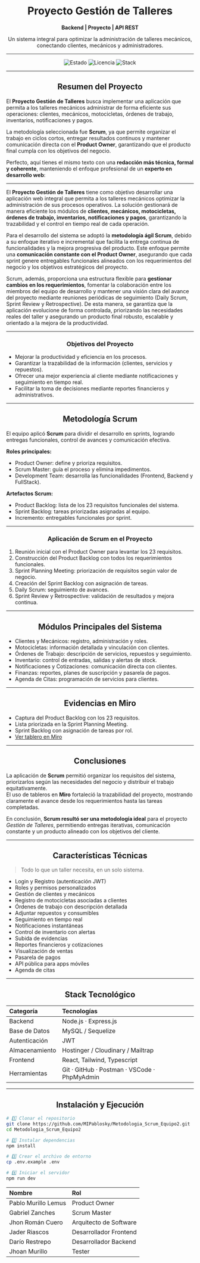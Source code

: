 <div align="center">

# Proyecto Gestión de Talleres
**Backend | Proyecto | API REST**

Un sistema integral para optimizar la administración de talleres mecánicos, conectando clientes, mecánicos y administradores.

---

![Estado](https://img.shields.io/badge/STATUS-En%20Desarrollo-00ffcc?style=for-the-badge&logo=github)
![Licencia](https://img.shields.io/badge/Licencia-MIT-8a2be2?style=for-the-badge)
![Stack](https://img.shields.io/badge/Stack-Node.js%20%7C%20Express%20%7C%20PostgreSQL-ff007f?style=for-the-badge)

</div>

---

<h2 align="center">Resumen del Proyecto</h2>

El **Proyecto Gestión de Talleres** busca implementar una aplicación que permita a los talleres mecánicos administrar de forma eficiente sus operaciones: clientes, mecánicos, motocicletas, órdenes de trabajo, inventarios, notificaciones y pagos.  

La metodología seleccionada fue **Scrum**, ya que permite organizar el trabajo en ciclos cortos, entregar resultados continuos y mantener comunicación directa con el **Product Owner**, garantizando que el producto final cumpla con los objetivos del negocio.  

Perfecto, aquí tienes el mismo texto con una **redacción más técnica, formal y coherente**, manteniendo el enfoque profesional de un **experto en desarrollo web**:

---

El **Proyecto Gestión de Talleres** tiene como objetivo desarrollar una aplicación web integral que permita a los talleres mecánicos optimizar la administración de sus procesos operativos. La solución gestionará de manera eficiente los módulos de **clientes, mecánicos, motocicletas, órdenes de trabajo, inventarios, notificaciones y pagos**, garantizando la trazabilidad y el control en tiempo real de cada operación.

Para el desarrollo del sistema se adoptó la **metodología ágil Scrum**, debido a su enfoque iterativo e incremental que facilita la entrega continua de funcionalidades y la mejora progresiva del producto. Este enfoque permite una **comunicación constante con el Product Owner**, asegurando que cada sprint genere entregables funcionales alineados con los requerimientos del negocio y los objetivos estratégicos del proyecto.

Scrum, además, proporciona una estructura flexible para **gestionar cambios en los requerimientos**, fomentar la colaboración entre los miembros del equipo de desarrollo y mantener una visión clara del avance del proyecto mediante reuniones periódicas de seguimiento (Daily Scrum, Sprint Review y Retrospective). De esta manera, se garantiza que la aplicación evolucione de forma controlada, priorizando las necesidades reales del taller y asegurando un producto final robusto, escalable y orientado a la mejora de la productividad.

---


<h3 align="center">Objetivos del Proyecto</h3>

- Mejorar la productividad y eficiencia en los procesos.  
- Garantizar la trazabilidad de la información (clientes, servicios y repuestos).  
- Ofrecer una mejor experiencia al cliente mediante notificaciones y seguimiento en tiempo real.  
- Facilitar la toma de decisiones mediante reportes financieros y administrativos.  

---

<h2 align="center">Metodología Scrum</h2>

El equipo aplicó **Scrum** para dividir el desarrollo en sprints, logrando entregas funcionales, control de avances y comunicación efectiva.  

**Roles principales:**
- Product Owner: define y prioriza requisitos.  
- Scrum Master: guía el proceso y elimina impedimentos.  
- Development Team: desarrolla las funcionalidades (Frontend, Backend y FullStack).  

**Artefactos Scrum:**
- Product Backlog: lista de los 23 requisitos funcionales del sistema.  
- Sprint Backlog: tareas priorizadas asignadas al equipo.  
- Incremento: entregables funcionales por sprint.  

---

<h3 align="center">Aplicación de Scrum en el Proyecto</h3>

1. Reunión inicial con el Product Owner para levantar los 23 requisitos.  
2. Construcción del Product Backlog con todos los requerimientos funcionales.  
3. Sprint Planning Meeting: priorización de requisitos según valor de negocio.  
4. Creación del Sprint Backlog con asignación de tareas.  
5. Daily Scrum: seguimiento de avances.  
6. Sprint Review y Retrospective: validación de resultados y mejora continua.  

---

<h2 align="center">Módulos Principales del Sistema</h2>

- Clientes y Mecánicos: registro, administración y roles.  
- Motocicletas: información detallada y vinculación con clientes.  
- Órdenes de Trabajo: descripción de servicios, repuestos y seguimiento.  
- Inventario: control de entradas, salidas y alertas de stock.  
- Notificaciones y Cotizaciones: comunicación directa con clientes.  
- Finanzas: reportes, planes de suscripción y pasarela de pagos.  
- Agenda de Citas: programación de servicios para clientes.  

---

<h2 align="center">Evidencias en Miro</h2>

- Captura del Product Backlog con los 23 requisitos.  
- Lista priorizada en la Sprint Planning Meeting.  
- Sprint Backlog con asignación de tareas por rol.  
- [Ver tablero en Miro](https://miro.com/welcomeonboard/ZjdTYUVVR1JMbnJaeTJ3RjhlVGFVR2cyYzEvaEVqOFArT2dhZjlSSVBxZWJmbjVwTlkrUnJ3UzVyalBhWlkyT3BZNkxLTkEvSmRyQ1B0YUFWa2JkKzMzQllpbGtERjAyS29ZMjBjZjRmcEE1YUVnQmdTVGJWMGFYVnZQZ1VNRDhQdGo1ZEV3bUdPQWRZUHQzSGl6V2NBPT0hdjE=?share_link_id=835847404985)

---

<h2 align="center">Conclusiones</h2>

La aplicación de **Scrum** permitió organizar los requisitos del sistema, priorizarlos según las necesidades del negocio y distribuir el trabajo equitativamente.  
El uso de tableros en **Miro** fortaleció la trazabilidad del proyecto, mostrando claramente el avance desde los requerimientos hasta las tareas completadas.  

En conclusión, **Scrum resultó ser una metodología ideal** para el proyecto *Gestión de Talleres*, permitiendo entregas iterativas, comunicación constante y un producto alineado con los objetivos del cliente.  

---

<h2 align="center">Características Técnicas</h2>

> Todo lo que un taller necesita, en un solo sistema.

- Login y Registro (autenticación JWT)  
- Roles y permisos personalizados  
- Gestión de clientes y mecánicos  
- Registro de motocicletas asociadas a clientes  
- Órdenes de trabajo con descripción detallada  
- Adjuntar repuestos y consumibles  
- Seguimiento en tiempo real  
- Notificaciones instantáneas  
- Control de inventario con alertas  
- Subida de evidencias  
- Reportes financieros y cotizaciones  
- Visualización de ventas  
- Pasarela de pagos  
- API pública para apps móviles  
- Agenda de citas  

---

<h2 align="center">Stack Tecnológico</h2>

| Categoría | Tecnologías |
|:--|:--|
| Backend | Node.js · Express.js |
| Base de Datos | MySQL / Sequelize |
| Autenticación | JWT |
| Almacenamiento | Hostinger / Cloudinary / Mailtrap |
| Frontend | React, Tailwind, Typescript |
| Herramientas | Git · GitHub · Postman · VSCode · PhpMyAdmin |

---

<h2 align="center">Instalación y Ejecución</h2>

```bash
# 1️⃣ Clonar el repositorio
git clone https://github.com/MIPablosky/Metodologia_Scrum_Equipo2.git
cd Metodologia_Scrum_Equipo2

# 2️⃣ Instalar dependencias
npm install

# 3️⃣ Crear el archivo de entorno
cp .env.example .env

# 4️⃣ Iniciar el servidor
npm run dev
```
| Nombre              | Rol                    |
| :------------------ | :--------------------- |
| Pablo Murillo Lemus | Product Owner          |
| Gabriel Zanches     | Scrum Master           |
| Jhon Román Cuero    | Arquitecto de Software |
| Jader Riascos       | Desarrollador Frontend |
| Darío Restrepo      | Desarrollador Backend  |
| Jhoan Murillo       | Tester                 |

